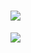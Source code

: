 


# <img src="https://img.shields.io/badge/{내용}-{배경 색깔}?style={스타일}&logo={로고이름}&logoColor={로고 색깔}"/>

<img src="https://img.shields.io/badge/python-3776AB?style={스타일}&logo={로고이름}&logoColor={로고 색깔}"/>

